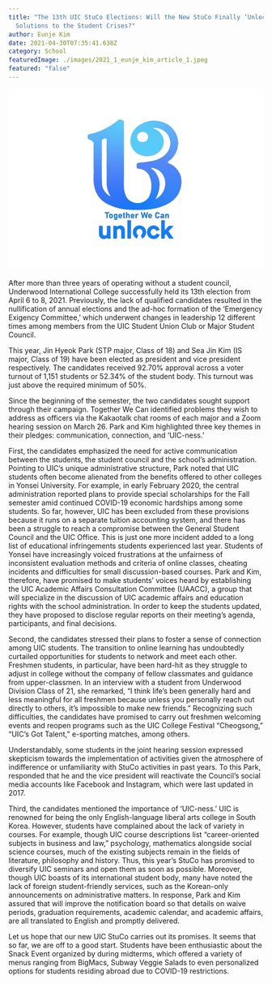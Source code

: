 ```yaml
---
title: "The 13th UIC StuCo Elections: Will the New StuCo Finally ‘Unlock’
  Solutions to the Student Crises?"
author: Eunje Kim
date: 2021-04-30T07:35:41.638Z
category: School
featuredImage: ./images/2021_1_eunje_kim_article_1.jpeg
featured: "false"
---
```

![](images/2021_1_eunje_kim_article_1.jpeg)

<!--StartFragment-->

After more than three years of operating without a student council, Underwood International College successfully held its 13th election from April 6 to 8, 2021. Previously, the lack of qualified candidates resulted in the nullification of annual elections and the ad-hoc formation of the ‘Emergency Exigency Committee,’ which underwent changes in leadership 12 different times among members from the UIC Student Union Club or Major Student Council.

This year, Jin Hyeok Park (STP major, Class of 18) and Sea Jin Kim (IS major, Class of 19) have been elected as president and vice president respectively. The candidates received 92.70% approval across a voter turnout of 1,151 students or 52.34% of the student body. This turnout was just above the required minimum of 50%.

Since the beginning of the semester, the two candidates sought support through their campaign. Together We Can <Unlock> identified problems they wish to address as officers via the Kakaotalk chat rooms of each major and a Zoom hearing session on March 26. Park and Kim highlighted three key themes in their pledges: communication, connection, and ‘UIC-ness.’

First, the candidates emphasized the need for active communication between the students, the student council and the school’s administration. Pointing to UIC’s unique administrative structure, Park noted that UIC students often become alienated from the benefits offered to other colleges in Yonsei University. For example, in early February 2020, the central administration reported plans to provide special scholarships for the Fall semester amid continued COVID-19 economic hardships among some students. So far, however, UIC has been excluded from these provisions because it runs on a separate tuition accounting system, and there has been a struggle to reach a compromise between the General Student Council and the UIC Office. This is just one more incident added to a long list of educational infringements students experienced last year. Students of Yonsei have increasingly voiced frustrations at the unfairness of inconsistent evaluation methods and criteria of online classes, cheating incidents and difficulties for small discussion-based courses. Park and Kim, therefore, have promised to make students’ voices heard by establishing the UIC Academic Affairs Consultation Committee (UAACC), a group that will specialize in the discussion of UIC academic affairs and education rights with the school administration. In order to keep the students updated, they have proposed to disclose regular reports on their meeting’s agenda, participants, and final decisions.

Second, the candidates stressed their plans to foster a sense of connection among UIC students. The transition to online learning has undoubtedly curtailed opportunities for students to network and meet each other. Freshmen students, in particular, have been hard-hit as they struggle to adjust in college without the company of fellow classmates and guidance from upper-classmen. In an interview with a student from Underwood Division Class of 21, she remarked, “I think life’s been generally hard and less meaningful for all freshmen because unless you personally reach out directly to others, it’s impossible to make new friends.” Recognizing such difficulties, the candidates have promised to carry out freshmen welcoming events and reopen programs such as the UIC College Festival “Cheogsong,” “UIC’s Got Talent,” e-sporting matches, among others.

Understandably, some students in the joint hearing session expressed skepticism towards the implementation of activities given the atmosphere of indifference or unfamiliarity with StuCo activities in past years. To this Park, responded that he and the vice president will reactivate the Council’s social media accounts like Facebook and Instagram, which were last updated in 2017.

Third, the candidates mentioned the importance of ‘UIC-ness.’ UIC is renowned for being the only English-language liberal arts college in South Korea. However, students have complained about the lack of variety in courses. For example, though UIC course descriptions list “career-oriented subjects in business and law,” psychology, mathematics alongside social science courses, much of the existing subjects remain in the fields of literature, philosophy and history. Thus, this year’s StuCo has promised to diversify UIC seminars and open them as soon as possible. Moreover, though UIC boasts of its international student body, many have noted the lack of foreign student-friendly services, such as the Korean-only announcements on administrative matters. In response, Park and Kim assured that <Unlock> will improve the notification board so that details on waive periods, graduation requirements, academic calendar, and academic affairs, are all translated to English and promptly delivered.

Let us hope that our new UIC StuCo carries out its promises. It seems that so far, we are off to a good start. Students have been enthusiastic about the Snack Event organized by <Unlock> during midterms, which offered a variety of menus ranging from BigMacs, Subway Veggie Salads to even personalized options for students residing abroad due to COVID-19 restrictions.

<!--EndFragment-->